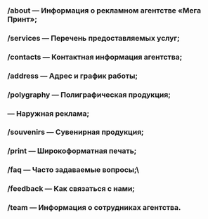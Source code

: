 ### /about — Информация о рекламном агентстве «Мега Принт»;
### /services — Перечень предоставляемых услуг;
### /contacts — Контактная информация агентства;
### /address — Адрес и график работы;
### /polygraphy — Полиграфическая продукция;
###  — Наружная реклама;
### /souvenirs — Сувенирная продукция;
### /print — Широкоформатная печать;
### /faq — Часто задаваемые вопросы;\
### /feedback — Как связаться с нами;
### /team — Информация о сотрудниках агентства.
